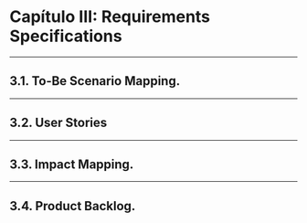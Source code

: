 # Capítulo III: Requirements Specifications
<hr>

## 3.1. To-Be Scenario Mapping.
<hr>

## 3.2. User Stories
<hr>

## 3.3. Impact Mapping.
<hr>

## 3.4. Product Backlog.
